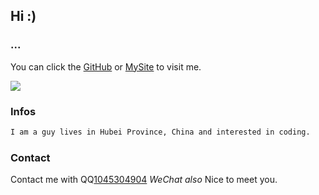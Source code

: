 ## Hi :)

### ...

You can click the [GitHub](https://github.com/yin89/) or [MySite](https://tamade.top) to visit me.

![](https://i.ibb.co/yRyCX7L/5540e3f50d87832b.gif)

### Infos

```markdown
I am a guy lives in Hubei Province, China and interested in coding.
```

### Contact


Contact me with QQ[1045304904](http://wpa.qq.com/msgrd?v=3&uin=1045304904&site=qq&menu=yes) *WeChat also*
Nice to meet you.


